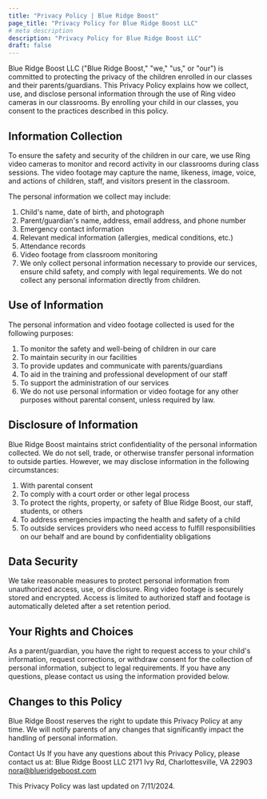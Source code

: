 ```yaml
---
title: "Privacy Policy | Blue Ridge Boost"
page_title: "Privacy Policy for Blue Ridge Boost LLC"
# meta description
description: "Privacy Policy for Blue Ridge Boost LLC"
draft: false
---
```


Blue Ridge Boost LLC ("Blue Ridge Boost," "we," "us," or "our") is committed to protecting the privacy of the children enrolled in our classes and their parents/guardians. This Privacy Policy explains how we collect, use, and disclose personal information through the use of Ring video cameras in our classrooms. By enrolling your child in our classes, you consent to the practices described in this policy.

## Information Collection
To ensure the safety and security of the children in our care, we use Ring video cameras to monitor and record activity in our classrooms during class sessions. The video footage may capture the name, likeness, image, voice, and actions of children, staff, and visitors present in the classroom.

The personal information we collect may include:

1. Child's name, date of birth, and photograph
2. Parent/guardian's name, address, email address, and phone number
3. Emergency contact information
4. Relevant medical information (allergies, medical conditions, etc.)
5. Attendance records
6. Video footage from classroom monitoring
7. We only collect personal information necessary to provide our services, ensure child safety, and comply with legal requirements. We do not collect any personal information directly from children.

## Use of Information
The personal information and video footage collected is used for the following purposes:

1. To monitor the safety and well-being of children in our care
2. To maintain security in our facilities
3. To provide updates and communicate with parents/guardians
4. To aid in the training and professional development of our staff
5. To support the administration of our services
6. We do not use personal information or video footage for any other purposes without parental consent, unless required by law.

## Disclosure of Information
Blue Ridge Boost maintains strict confidentiality of the personal information collected. We do not sell, trade, or otherwise transfer personal information to outside parties. However, we may disclose information in the following circumstances:

1. With parental consent
2. To comply with a court order or other legal process
3. To protect the rights, property, or safety of Blue Ridge Boost, our staff, students, or others
4. To address emergencies impacting the health and safety of a child
5. To outside services providers who need access to fulfill responsibilities on our behalf and are bound by confidentiality obligations

## Data Security
We take reasonable measures to protect personal information from unauthorized access, use, or disclosure. Ring video footage is securely stored and encrypted. Access is limited to authorized staff and footage is automatically deleted after a set retention period.

## Your Rights and Choices
As a parent/guardian, you have the right to request access to your child's information, request corrections, or withdraw consent for the collection of personal information, subject to legal requirements. If you have any questions, please contact us using the information provided below.

## Changes to this Policy
Blue Ridge Boost reserves the right to update this Privacy Policy at any time. We will notify parents of any changes that significantly impact the handling of personal information.

Contact Us
If you have any questions about this Privacy Policy, please contact us at:
Blue Ridge Boost LLC
2171 Ivy Rd, 
Charlottesville, VA 22903
nora@blueridgeboost.com

This Privacy Policy was last updated on 7/11/2024.